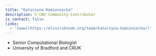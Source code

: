 ```yaml
---
title: "Katarzyna Kamieniecka"
description: h-CNV Community Contributor
is_contact: false
links:
  - '[www](https://elixiruknode.org/team/katarzyna-kamieniecka/)'
---
```


* Senior Computational Biologist
* University of Bradford and CRUK

